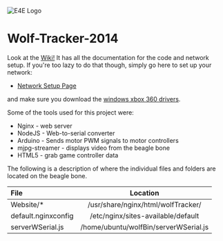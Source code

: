 ![](https://github.com/UCSD-E4E/Wolf-Tracker-2014/wiki/imgs/e4e_logo.png "E4E Logo")

Wolf-Tracker-2014
=================

Look at the [Wiki!](https://github.com/UCSD-E4E/Wolf-Tracker-2014/wiki) It has all the documentation for the code and network setup. If you're too lazy to do that though, simply go here to set up your network:

* [Network Setup Page](https://github.com/UCSD-E4E/Wolf-Tracker-2014/wiki/Network-Setup)

and make sure you download the [windows xbox 360 drivers](http://www.microsoft.com/hardware/en-us/d/xbox-360-controller-for-windows).

Some of the tools used for this project were:

* Nginx - web server
* NodeJS - Web-to-serial converter
* Arduino - Sends motor PWM signals to motor controllers
* mjpg-streamer - displays video from the beagle bone
* HTML5 - grab game controller data

The following is a description of where the individual files and folders are located on the beagle bone.

| File        			   | Location      							|    
|:------------------------ |:--------------------------------------:|
| Website/*     		   | /usr/share/nginx/html/wolfTracker/ 	|
| default.nginxconfig      | /etc/nginx/sites-available/default		|
| serverWSerial.js         | /home/ubuntu/wolfBin/serverWSerial.js 	|
